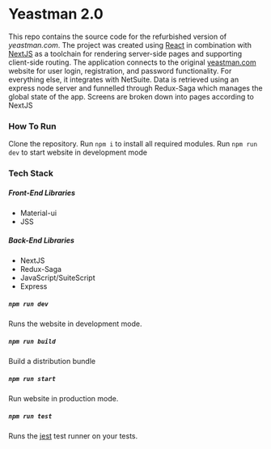# Yeastman 2.0

This repo contains the source code for the refurbished version of _yeastman.com_. The project was created using [React](https://reactjs.org) in combination with [NextJS](https://nextjs.org/) as a toolchain for rendering server-side pages and supporting client-side routing. The application connects to the original [yeastman.com](https://yeastman.com) website for user login, registration, and password functionality. For everything else, it integrates with NetSuite. Data is retrieved using an express node server and funnelled through Redux-Saga which manages the global state of the app. Screens are broken down into pages according to NextJS 

### How To Run

Clone the repository. Run `npm i` to install all required modules. Run `npm run dev` to start website in development mode 

### Tech Stack

##### Front-End Libraries

* Material-ui
* JSS

##### Back-End Libraries
* NextJS
* Redux-Saga
* JavaScript/SuiteScript
* Express


##### `npm run dev`

Runs the website in development mode.

##### `npm run build` 

Build a distribution bundle

##### `npm run start` 

Run website in production mode.

##### `npm run test`

Runs the [jest](https://github.com/facebook/jest) test runner on your tests.

